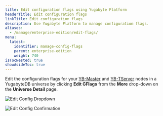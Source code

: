 ```yaml
---
title: Edit configuration flags using Yugabyte Platform
headerTitle: Edit configuration flags
linkTitle: Edit configuration flags
description: Use Yugabyte Platform to manage configuration flags.
aliases:
  - /manage/enterprise-edition/edit-flags/
menu:
  latest:
    identifier: manage-config-flags
    parent: enterprise-edition
    weight: 740
isTocNested: true
showAsideToc: true
---
```


Edit the configuration flags for your [YB-Master](../../../reference/configuration/yb-master/) and [YB-TServer](../../../reference/configuration/yb-tserver/) nodes in a YugabyteDB universe by clicking **Edit GFlags** from the **More** drop-down on the **Universe Detail** page.

![Edit Config Dropdown](/images/ee/edit-config-1.png)

![Edit Config Confirmation](/images/ee/edit-config-2.png)
